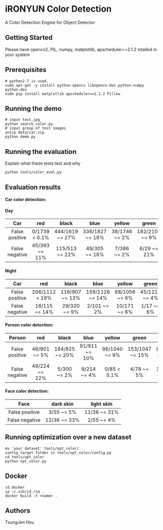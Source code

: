 # iRONYUN Color Detection

A Color Detection Engine for Object Detector

## Getting Started

Please have opencv2, PIL, numpy, matplotlib, apscheduler==2.1.2 intalled in your system

## Prerequisites
```
# python2.7 is used.
sudo apt-get -y install python-opencv libopencv-dev python-numpy python-dev
sudo pip install matplotlib apscheduler==2.1.2 Pillow
```

## Running the demo

```
# input test.jpg
python search_color.py
# input group of test images
unzip data/car.zip
python demo.py
```

## Running the evaluation

Explain what these tests test and why

```
python tools/color_eval.py
```
## Evaluation results


#### Car color detection:

#### Day

| Car | red | black | blue | yellow | green | white |  
| :---: | :---: | :---: | :---: | :---: | :---: | :---: |
| False positive | 0/1739 < 0.1% | 444/1619 ~= 27% | 336/1827 ~= 18% | 38/1746 ~= 2% | 182/2103 ~= 9% | 122/1626 ~= 8% |
| False negative | 45/393 ~= 11% | 115/513 ~= 22% | 49/305 ~= 16% | 7/386 ~= 2% | 6/29 ~= 21% | 36/506 ~= 7% |

#### Night

| Car | red | black | blue | yellow | green | white |  
| :---: | :---: | :---: | :---: | :---: | :---: | :---: |
| False positive | 206/1112 < 19% | 116/907 ~= 13% | 159/1126 ~= 14% | 68/1056 ~= 6% | 45/1210 ~= 4% | 111/724 ~= 15% |
| False negative | 16/115 ~= 14% | 29/320 ~= 9% | 2/101 ~= 2% | 10/171 ~= 6% | 1/17 ~= 6% | 49/503 ~= 10% |

#### Person color detection:

| Person | red | black | blue | yellow | green | white |  
| :---: | :---: | :---: | :---: | :---: | :---: | :---: |
| False positive | 46/901 ~= 5% | 164/825 ~= 20% | 91/911 ~= 10% | 96/1040 ~= 9% | 153/1047 ~= 15% | 85/901 ~= 9% |
| False negative | 49/224 ~= 22% | 5/300 ~= 2% | 9/214 ~= 4% | 0/85 < 0.1% | 4/78 ~= 5% | 17/224 ~= 8% |



#### Face color detection:

| Face | dark skin | light skin |
| :---: | :---: | :---: |
| False positive | 3/55 ~= 5% | 11/36 ~= 31% |
| False negative | 12/36 ~= 33% | 2/55 ~= 4% |


## Running optimization over a new dataset

```
mv 'your dataset' tools/opt_color/.
config target folder in tools/opt_color/config.py
cd tools/opt_color
python opt_color.py
```

## Docker

```
cd docker
cp ~/.ssh/id_rsa .
docker build -t <name> .
```

## Authors

TsungJen Hsu
